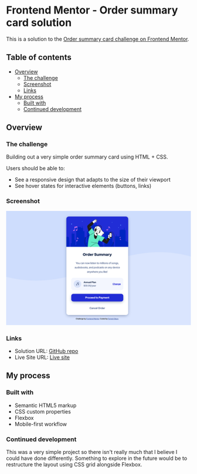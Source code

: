 # Frontend Mentor - Order summary card solution

This is a solution to the [Order summary card challenge on Frontend Mentor](https://www.frontendmentor.io/challenges/order-summary-component-QlPmajDUj).
## Table of contents

- [Overview](#overview)
  - [The challenge](#the-challenge)
  - [Screenshot](#screenshot)
  - [Links](#links)
- [My process](#my-process)
  - [Built with](#built-with)
  - [Continued development](#continued-development)


## Overview

### The challenge

Building out a very simple order summary card using HTML + CSS.

Users should be able to:

- See a responsive design that adapts to the size of their viewport
- See hover states for interactive elements (buttons, links)

### Screenshot

![](./images/summary-card-screenshot.png)

### Links

- Solution URL: [GitHub repo](https://github.com/f0lson/order-summary-component/)
- Live Site URL: [Live site](https://f0lson.github.io/order-summary-component/)

## My process

### Built with

- Semantic HTML5 markup
- CSS custom properties
- Flexbox
- Mobile-first workflow

### Continued development

This was a very simple project so there isn't really much that I believe I could have done differently. Something to explore in the future would be to restructure the layout using CSS grid alongside Flexbox. 
